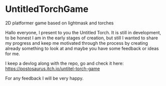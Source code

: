 # UntitledTorchGame
2D platformer game based on lightmask and torches


Hallo everyone, I present to you the Untitled Torch.
It is still in development, to be honest I am in the early stages of creation, but still I wanted to share my progress and keep me motivated through the process by creating already something to look at and maybe you have some feedback or ideas for me.

I keep a devlog along with the repo, go and check it here:
https://postosaurus.itch.io/untitel-torch-game

For any feedback I will be very happy.
